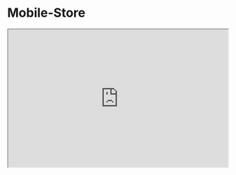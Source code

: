 # Mobile-Store



<!DOCTYPE html>
<html lang="en">
<head>
    <meta charset="UTF-8">
    <meta http-equiv="X-UA-Compatible" content="IE=edge">
    <meta name="viewport" content="width=device-width, initial-scale=1.0">
    <title>Document</title>
</head>
<body>
    <iframe width="100%" height="315"
    src="https://www.youtube.com/embed/7j3GWoMKYEU">
    </iframe>
</body>
</html>
